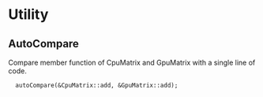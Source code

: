 # Utility

## AutoCompare
Compare member function of CpuMatrix and GpuMatrix with a single line of code.
```
  autoCompare(&CpuMatrix::add, &GpuMatrix::add);
```

